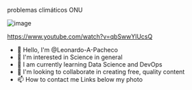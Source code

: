 problemas climáticos ONU

![image](https://github.com/Leonardo-A-Pacheco/Leonardo-A-Pacheco/assets/144040426/09b8c767-ca1e-452b-b2f1-02531ef49469)


https://www.youtube.com/watch?v=qbSwwYlUcsQ

- 👋 Hello, I'm @Leonardo-A-Pacheco
- 👀 I'm interested in Science in general
- 🌱 I am currently learning Data Science and DevOps
- 💞️ I'm looking to collaborate in creating free, quality content
- 📫 How to contact me Links below my photo

<!---
Leonardo-A-Pacheco/Leonardo-A-Pacheco is a ✨ special ✨ repository because its `README.md` (this file) appears on your GitHub profile.
You can click the Preview link to take a look at your changes.
--->
